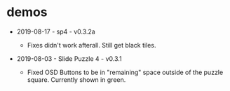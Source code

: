 # demos

* 2019-08-17 - sp4 - v0.3.2a
    - Fixes didn't work afterall. Still get black tiles.

* 2019-08-03 - Slide Puzzle 4 - v0.3.1
    - Fixed OSD Buttons to be in "remaining" space outside of the puzzle square. Currently shown in green.
